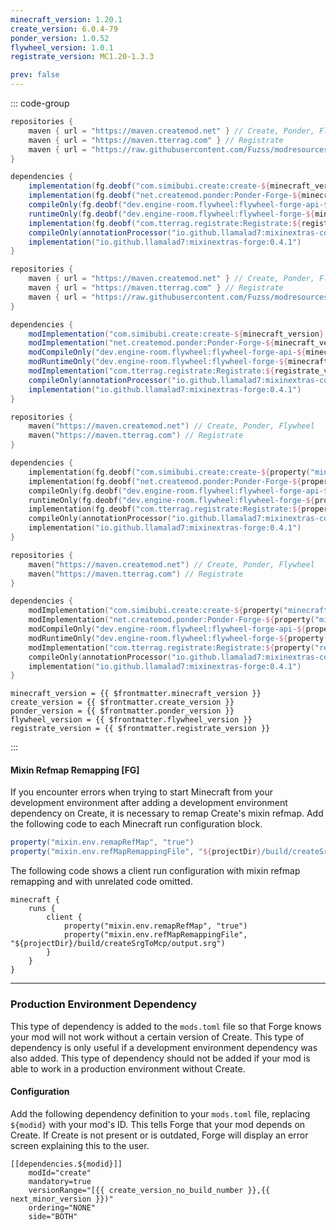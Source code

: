 ```yaml
---
minecraft_version: 1.20.1
create_version: 6.0.4-79
ponder_version: 1.0.52
flywheel_version: 1.0.1
registrate_version: MC1.20-1.3.3

prev: false
---
```


<!--@include: ./template.md-->

::: code-group

```groovy [build.gradle [FG]]
repositories {
    maven { url = "https://maven.createmod.net" } // Create, Ponder, Flywheel
    maven { url = "https://maven.tterrag.com" } // Registrate
    maven { url = "https://raw.githubusercontent.com/Fuzss/modresources/main/maven/" } // ForgeConfigAPIPort
}

dependencies {
    implementation(fg.deobf("com.simibubi.create:create-${minecraft_version}:${create_version}:slim") { transitive = false })
    implementation(fg.deobf("net.createmod.ponder:Ponder-Forge-${minecraft_version}:${ponder_version}"))
    compileOnly(fg.deobf("dev.engine-room.flywheel:flywheel-forge-api-${minecraft_version}:${flywheel_version}"))
    runtimeOnly(fg.deobf("dev.engine-room.flywheel:flywheel-forge-${minecraft_version}:${flywheel_version}"))
    implementation(fg.deobf("com.tterrag.registrate:Registrate:${registrate_version}"))
    compileOnly(annotationProcessor("io.github.llamalad7:mixinextras-common:0.4.1"))
    implementation("io.github.llamalad7:mixinextras-forge:0.4.1")
}
```

```groovy [build.gradle [MDG]]
repositories {
    maven { url = "https://maven.createmod.net" } // Create, Ponder, Flywheel
    maven { url = "https://maven.tterrag.com" } // Registrate
    maven { url = "https://raw.githubusercontent.com/Fuzss/modresources/main/maven/" } // ForgeConfigAPIPort
}

dependencies {
    modImplementation("com.simibubi.create:create-${minecraft_version}:${create_version}:slim") { transitive = false }
    modImplementation("net.createmod.ponder:Ponder-Forge-${minecraft_version}:${ponder_version}")
    modCompileOnly("dev.engine-room.flywheel:flywheel-forge-api-${minecraft_version}:${flywheel_version}")
    modRuntimeOnly("dev.engine-room.flywheel:flywheel-forge-${minecraft_version}:${flywheel_version}")
    modImplementation("com.tterrag.registrate:Registrate:${registrate_version}")
    compileOnly(annotationProcessor("io.github.llamalad7:mixinextras-common:0.4.1"))
    implementation("io.github.llamalad7:mixinextras-forge:0.4.1")
}
```

```kotlin [build.gradle.kts [NG]]
repositories {
    maven("https://maven.createmod.net") // Create, Ponder, Flywheel
    maven("https://maven.tterrag.com") // Registrate
}

dependencies {
    implementation(fg.deobf("com.simibubi.create:create-${property("minecraft_version")}:${property("create_version")}:slim") { isTransitive = false }!!)
    implementation(fg.deobf("net.createmod.ponder:Ponder-Forge-${property("minecraft_version")}:${property("ponder_version")}")!!)
    compileOnly(fg.deobf("dev.engine-room.flywheel:flywheel-forge-api-${property("minecraft_version")}:${property("flywheel_version")}")!!)
    runtimeOnly(fg.deobf("dev.engine-room.flywheel:flywheel-forge-${property("minecraft_version")}:${property("flywheel_version")}")!!)
    implementation(fg.deobf("com.tterrag.registrate:Registrate:${property("registrate_version")}")!!)
    compileOnly(annotationProcessor("io.github.llamalad7:mixinextras-common:0.4.1")!!)
    implementation("io.github.llamalad7:mixinextras-forge:0.4.1")
}
```

```kotlin [build.gradle.kts [MDG]]
repositories {
    maven("https://maven.createmod.net") // Create, Ponder, Flywheel
    maven("https://maven.tterrag.com") // Registrate
}

dependencies {
    modImplementation("com.simibubi.create:create-${property("minecraft_version")}:${property("create_version")}:slim") { isTransitive = false }
    modImplementation("net.createmod.ponder:Ponder-Forge-${property("minecraft_version")}:${property("ponder_version")}")
    modCompileOnly("dev.engine-room.flywheel:flywheel-forge-api-${property("minecraft_version")}:${property("flywheel_version")}")
    modRuntimeOnly("dev.engine-room.flywheel:flywheel-forge-${property("minecraft_version")}:${property("flywheel_version")}")
    modImplementation("com.tterrag.registrate:Registrate:${property("registrate_version")}")
    compileOnly(annotationProcessor("io.github.llamalad7:mixinextras-common:0.4.1")!!)
    implementation("io.github.llamalad7:mixinextras-forge:0.4.1")
}
```

```properties-vue [gradle.properties]
minecraft_version = {{ $frontmatter.minecraft_version }}
create_version = {{ $frontmatter.create_version }}
ponder_version = {{ $frontmatter.ponder_version }}
flywheel_version = {{ $frontmatter.flywheel_version }}
registrate_version = {{ $frontmatter.registrate_version }}
```

:::

#### Mixin Refmap Remapping [FG]

If you encounter errors when trying
to start Minecraft from your development environment after adding a development environment dependency on Create,
it is necessary to remap Create's mixin refmap.
Add the following code to each Minecraft run configuration block.

```groovy
property("mixin.env.remapRefMap", "true")
property("mixin.env.refMapRemappingFile", "${projectDir}/build/createSrgToMcp/output.srg")
```

The following code shows a client run configuration with mixin refmap remapping and with unrelated code omitted.

```groovy{4-5}
minecraft {
    runs {
        client {
            property("mixin.env.remapRefMap", "true")
            property("mixin.env.refMapRemappingFile", "${projectDir}/build/createSrgToMcp/output.srg")
        }
    }
}
```

---

### Production Environment Dependency

This type of dependency is added to the `mods.toml` file so that Forge knows your mod will not work without a certain
version of Create. This type of dependency is only useful if a development environment dependency was also added. This
type of dependency should not be added if your mod is able to work in a production environment without Create.

#### Configuration

Add the following dependency definition to your `mods.toml` file,
replacing `${modid}` with your mod's ID. This tells Forge that your mod depends on Create.
If Create is not present or is outdated, Forge will display an error screen explaining this to the user.

```toml-vue
[[dependencies.${modid}]]
    modId="create"
    mandatory=true
    versionRange="[{{ create_version_no_build_number }},{{ next_minor_version }})"
    ordering="NONE"
    side="BOTH"
```
